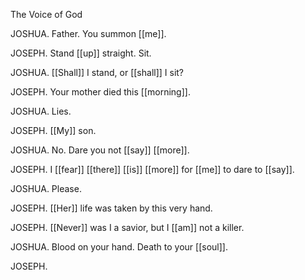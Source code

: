 The Voice of God

JOSHUA. Father. You summon [[me]].

JOSEPH. Stand [[up]] straight. Sit.

JOSHUA. [[Shall]] I stand, or [[shall]] I sit?

JOSEPH. Your mother died this [[morning]].

JOSHUA. Lies.

JOSEPH. [[My]] son.

JOSHUA. No. Dare you not [[say]] [[more]].

JOSEPH. I [[fear]] [[there]] [[is]] [[more]] for [[me]] to dare to [[say]].

JOSHUA. Please.

JOSEPH. [[Her]] life was taken by this very hand.


JOSEPH. [[Never]] was I a savior, but I [[am]] not a killer.

JOSHUA. Blood on your hand. Death to your [[soul]].

JOSEPH. 